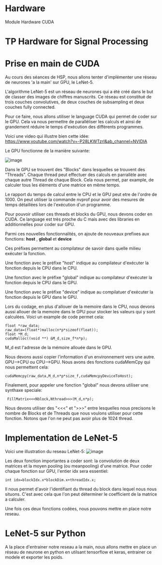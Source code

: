 # Hardware
Module Hardware CUDA

# TP Hardware for Signal Processing

# Prise en main de CUDA

Au cours des séances de HSP, nous allons tenter d'implémenter une réseau de neurones 'a la main' sur GPU, le LeNet-5.

L'algorithme LeNet-5 est un réseau de neurones qui a été créé dans le but de classer des images de chiffres manuscrits. 
Ce réseau est constitué de trois couches convolutives, de deux couches de subsampling et deux couches fully connected.

Pour ce faire, nous allons utiliser le language CUDA qui permet de coder sur le GPU. Cela va nous permettre de paralléliser les calculs et ainsi de grandement réduire le temps d'exécution des différents programmes.

Voici une video qui illustre bien cette idée:
https://www.youtube.com/watch?v=-P28LKWTzrI&ab_channel=NVIDIA

Le GPU fonctionne de la manière suivante:

![image](https://user-images.githubusercontent.com/56081832/149636392-fc8a8165-ed5f-49ca-9236-af45bd4c419d.png)

Dans le GPU se trouvent des "Blocks" dans lesquelles se trouvent des "Threads". Chaque thread peut effectuer des calculs en parrallèle avec chaque autre Thread de chaque Block.
Cela nous permet, par example, de calculer tous les éléments d'une matrice en même temps.

Le rapport du temps de calcul entre le CPU et le GPU peut etre de l'ordre de 1000. 
On peut utiliser la commande nvprof pour avoir des mesures de temps détaillées lors de l'exécution d'un programme.

Pour pouvoir utiliser ces threads et blocks du GPU, nous devons coder en CUDA. 
Ce language est très proche du C mais avec des libraries en additionnelles  pour coder sur GPU.

Parmi ces nouvelles fonctionnalités, on ajoute de nouveaux prefixes aux fonctions:
__host__ , __global__ et __device__

Ces préfixes permettent au compilateur de savoir dans quelle milieu exécuter la fonction.

Une fonction avec le préfixe "host" indique au compilateur d'exécuter la fonction depuis le CPU dans le CPU.

Une fonction avec le préfixe "global" indique au compilateur d'exécuter la fonction depuis le CPU dans le GPU.

Une fonction avec le préfixe "device" indique au compilatuer d'exécuter la fonction depuis le GPU dans le GPU.

Lors du codage, en plus d'allouer de la memoire dans le CPU, nous devons aussi allouer de la memoire dans le GPU pour stocker les valeurs qui y sont calculées. 
Voici un example de code permet cela:

    float *raw_data;    
    raw_data=(float*)malloc(n*p*sizeof(float));
    float *M_d;     
    cudaMalloc((void **) &M_d,size_f*n*p);

M_d est l'adresse de la mémoire allouée dans le GPU.

Nous devons aussi copier l'information d'un environnement vers une autre. GPU-->CPU ou CPU-->GPU.
Nous avons des fonctions cudaMemCpy qui nous permettent cela:

    cudaMemcpy(raw_data,M_d,n*p*size_f,cudaMemcpyDeviceToHost);
    
Finalement, pour appeler une fonction "global" nous devons utiliser une synthaxe speciale:

     FillMatrix<<<Nblock,Nthread>>>(M_d,n*p);

Nous devons utiliser des "<<<" et ">>>" entre lesquelles nous precisons le nombre de Blocks et de Threads que nous voulons utiliser pour cette fonction. 
Notons que l'on ne peut pas avoir plus de 1024 thread.


# Implementation de LeNet-5

Voici une illustration du reseau LeNet-5:
![image](https://user-images.githubusercontent.com/56081832/149637013-b4aeb829-f86e-49e6-8455-15c23cf95750.png)

Les deux fonction importantes a coder sont: la convolution de deux matrices et la moyen pooling (ou meanpooling) d'une matrice.
Pour coder chaque fonction sur GPU, l'entier idx sera essentiel:

    int idx=blockIdx.x*blockDim.x+threadIdx.x;

Il nous permet d'avoir l'identifiant du thread du block dans lequel nous nous situons. C'est avec cela que l'on peut déterminer le coefficient de la matrice a calculer.

Une fois ces deux fonctions codées, nous pouvons mettre en place notre reseau.

# LeNet-5 sur Python 

A la place d'entrainer notre reseau a la main, nous allons mettre en place un réseau de neurone en python en utilsant tensorflow et keras, entrainer ce modele et exporter les poids.



